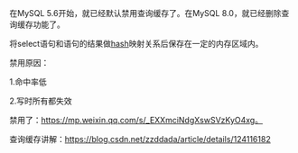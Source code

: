 在MySQL 5.6开始，就已经默认禁用查询缓存了。在MySQL 8.0，就已经删除查询缓存功能了。

将select语句和语句的结果做[hash](https://so.csdn.net/so/search?q=hash&spm=1001.2101.3001.7020)映射关系后保存在一定的内存区域内。

禁用原因：

1.命中率低

2.写时所有都失效





禁用了：https://mp.weixin.qq.com/s/_EXXmciNdgXswSVzKyO4xg。

查询缓存讲解：https://blog.csdn.net/zzddada/article/details/124116182